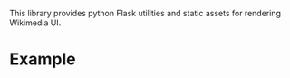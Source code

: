 This library provides python Flask utilities and static assets for rendering
Wikimedia UI.

# Example

```python

```
